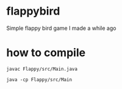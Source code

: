 # flappybird
Simple flappy bird game I made a while ago

# how to compile
```javac Flappy/src/Main.java```

```java -cp Flappy/src/Main```
